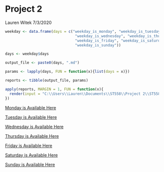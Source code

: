 Project 2
================
Lauren Witek
7/3/2020

``` r
weekday <- data.frame(days = c("weekday_is_monday", "weekday_is_tuesday", 
                                "weekday_is_wednesday", "weekday_is_thursday", 
                                "weekday_is_friday", "weekday_is_saturday", 
                                "weekday_is_sunday"))

days <- weekday$days

output_file <- paste0(days, ".md")

params <- lapply(days, FUN = function(x){list(days = x)})

reports <- tibble(output_file, params)

apply(reports, MARGIN = 1, FUN = function(x){
  render(input = "C:\\Users\\Lauren\\Documents\\ST558\\Project 2\\ST558_Project_2\\news.Rmd", output_file = x[[1]], params = x[[2]])
})
```


[Monday is Available Here](weekday_is_monday.md)

[Tuesday is Available Here](weekday_is_tuesday.md)

[Wednesday is Available Here](weekday_is_wednesday.md)

[Thursday is Available Here](weekday_is_thursday.md)

[Friday is Available Here](weekday_is_friday.md)

[Saturday is Available Here](weekday_is_Saturday.md)

[Sunday is Available Here](weekday_is_Sunday.md)
